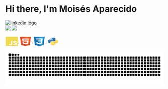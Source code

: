 <h1 align="left">Hi there, I'm Moisés Aparecido</h1>

<div align="left">
  <a href="https://www.linkedin.com/in/mois%C3%A9s-aparecido-46984923b/" target="_blank">
    <img src="https://raw.githubusercontent.com/maurodesouza/profile-readme-generator/master/src/assets/icons/social/linkedin/default.svg" width="56" height="40" alt="linkedin logo"  />
  </a>
</div>


<div>
  <a href="https://github.com/MoisesAparecido">
  <img height="180em" src="https://github-readme-stats.vercel.app/api?username=MoisesAparecido&show_icons=true&theme=blue-green"/>
  <img height="180em" src="https://github-readme-stats.vercel.app/api/top-langs/?username=MoisesAparecido&layout=compact&theme=blue-green"/>
<div>

<div style="display: inline_block"><br>
  <img align="center" alt="Moisés-Js" height="30" width="40" src="https://raw.githubusercontent.com/devicons/devicon/master/icons/javascript/javascript-plain.svg">
  <img align="center" alt="Moisés-HTML" height="30" width="40" src="https://raw.githubusercontent.com/devicons/devicon/master/icons/html5/html5-original.svg">
  <img align="center" alt="Moisés-CSS" height="30" width="40" src="https://raw.githubusercontent.com/devicons/devicon/master/icons/css3/css3-original.svg">
  <img align="center" alt="Moisés-Python" height="30" width="40" src="https://raw.githubusercontent.com/devicons/devicon/master/icons/python/python-original.svg">
</div>

  ![Snake animation](https://github.com/barretogustavo/barretogustavo/blob/output/github-contribution-grid-snake.svg)
